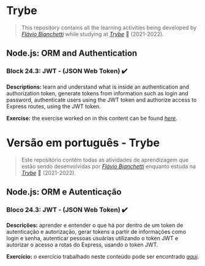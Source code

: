 # Trybe

> This repository contains all the learning activities being developed by _[Flávio Bianchetti](https://www.linkedin.com/in/flaviobianchetti/)_ while studying at _[Trybe](https://www.betrybe.com/)_ :rocket: (2021-2022).

## Node.js: ORM and Authentication


### Block 24.3: JWT - (JSON Web Token) :heavy_check_mark:

**Descriptions:** learn and understand what is inside an authentication and authorization token, generate tokens from information such as login and password, authenticate users using the JWT token and authorize access to Express routes, using the JWT token.

**Exercise:** the exercise worked on in this content can be found _[here](https://github.com/tryber/nodejs-jwt-base-project)_.

# Versão em português - Trybe

> Este repositório contêm todas as atividades de aprendizagem que estão sendo desenvolvidas por  _[Flávio Bianchetti](https://www.linkedin.com/in/flaviobianchetti/)_ enquanto estuda na _[Trybe](https://www.betrybe.com/)_ :rocket: (2021-2022).

## Node.js: ORM e Autenticação


### Bloco 24.3: JWT - (JSON Web Token) :heavy_check_mark:

**Descrições:** aprender e entender o que há por dentro de um token de autenticação e autorização, gerar tokens a partir de informações como login e senha, autenticar pessoas usuárias utilizando o token JWT e autorizar o acesso a rotas do Express, usando o token JWT.

**Exercício:** o exercício trabalhado neste conteúdo pode ser encontrado _[aqui](https://github.com/tryber/nodejs-jwt-base-project)_.